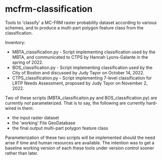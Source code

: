 # mcfrm-classification
Tools to 'classify' a  MC-FRM raster probability dataset according to various schemes, 
and to produce a multi-part polygon feature class from the classification.

Inventory:
* MBTA_classification.py - Script implementing classification used by the MBTA, and communicated to CTPS by Hannah Lyons-Galante in the spring of 2022.
* BOS_classification.py - Script implementing classification used by the City of Boston and discussed by Judy Tayor on October 14, 2022.
* CTPS_classification.py - Script implementing 7-level classification for LRTP Needs Assessment, proposed by Judy Tayor on November 2, 2022.
 
Two of these scripts \(MBTA_classificaiton.py and BOS_classification.py\) are currently _not_ parameterized.
That is to say, the following are currently hard-wired in them:
* the input raster dataset
* the 'working' File GeoDatabase
* the final output multi-part polygon feature class

Parameterization of these two scripts will be implemented should the need arise if time and human resources are available.
The intention was to get a baseline working version of each these tools under version control sooner rather than later.
